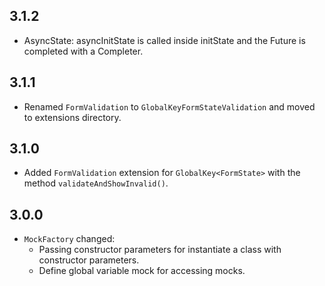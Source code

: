 ## 3.1.2
- AsyncState: asyncInitState is called inside initState and the Future is completed with a Completer.

## 3.1.1
- Renamed `FormValidation` to `GlobalKeyFormStateValidation` and moved to extensions directory.

## 3.1.0
- Added `FormValidation` extension for `GlobalKey<FormState>` with the method `validateAndShowInvalid()`.

## 3.0.0
- `MockFactory` changed:
    -  Passing constructor parameters for instantiate a class with constructor parameters.
    - Define global variable mock for accessing mocks.